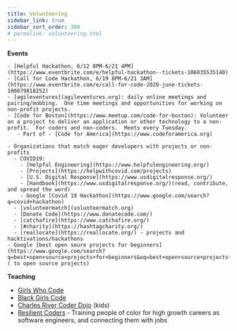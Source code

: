 ```yaml
---
title: Volunteering
sidebar_link: true
sidebar_sort_order: 300
# permalink: volunteering.html
---
```



**Events**

    - [Helpful Hackathon, 6/12 8PM-6/21 4PM](https://www.eventbrite.com/e/helpful-hackathon--tickets-106035535140)
    - [Call for Code Hackathon, 6/19 8PM-6/21 3AM](https://www.eventbrite.com/e/call-for-code-2020-june-tickets-100879818252)
    - [agileventures](agileventures.org): daily online meetings and pairing/mobbing.  One time meetings and opportunities for working on non-profit projects.
    - [Code for Boston](https://www.meetup.com/code-for-boston): Volunteer on a project to deliver an application or other technology to a non-profit.  For coders and non-coders.  Meets every Tuesday.
       - Part of - [Code for America](https://www.codeforamerica.org)

    - Organizations that match eager developers with projects or non-profits
      - COVID19:
        - [Helpful Engineering](https://www.helpfulengineering.org/)
        - [Projects](https://helpwithcovid.com/projects)
        - [U.S. Digital Response](https://www.usdigitalresponse.org/)
        - [Handbook](https://www.usdigitalresponse.org/)(read, contribute, and spread the word)
        - Google [Covid 19 Hackathon](https://www.google.com/search?q=covid+hackathon)
      - [volunteermatch](volunteermatch.org)
      - [Donate Code](https://www.donatecode.com/)
      - [catchafire](https://www.catchafire.org/)
      - [#charity](https://hashtagcharity.org/)
      - [reallocate](https://reallocate.org/) - projects and hacktivations/hackathons
    - Google [best open soure projects for beginners](https://www.google.com/search?q=best+open+source+projects+for+beginners&oq=best+open+source+projects+for+beginner)( to open source projects)

**Teaching**
- [Girls Who Code](https://girlswhocode.com/)
- [Black Girls Code](http://www.blackgirlscode.com)
- [Charles River Coder Dojo](https://charlesrivercoderdojo.wordpress.com/about.) (kids)
- [Resilient Coders](https://www.resilientcoders.org) - Training people of color for high growth careers as software engineers, and connecting them with jobs

